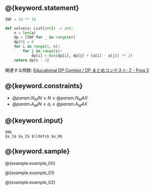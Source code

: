 ## @{keyword.statement}

``` python
INF = 10 ** 18

def solve(a: List[int]) -> int:
    n = len(a)
    dp = [INF for _ in range(n)]
    dp[0] = 0
    for i in range(1, n):
        for j in range(i):
            dp[i] = min(dp[i], dp[j] + (a[i] - a[j]) ** 2)
    return dp[n - 1]
```

関連する問題: [Educational DP Contest / DP まとめコンテスト: Z - Frog 3](https://atcoder.jp/contests/dp/tasks/dp_z)

## @{keyword.constraints}

- $@{param.N_MIN} \leq N \leq @{param.N_MAX}$
- $@{param.A_MIN} \leq a_i \leq @{param.A_MAX}$

## @{keyword.input}

```
$N$
$a_1$ $a_2$ $\ldots$ $a_N$
```

## @{keyword.sample}

@{example.example_00}

@{example.example_01}

@{example.example_02}
